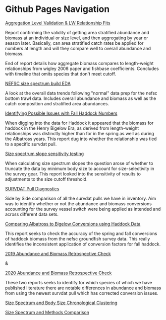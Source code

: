 # Github Pages Navigation


[Aggregation Level Validation & LW Relationship Fits](https://adamkemberling.github.io/nefsc_trawl/R/qaqc_reports/survdat_stratification_validation.html)

Report confirming the validity of getting area stratified abundance and biomass at an individual or size level, and then aggregating by year or season later. Basically, can area stratified catch rates be applied for numbers at length and will they compare well to overall abundance and biomass.

End of report details how aggregate biomass compares to length-weight relationships from wigley 2006 paper and fishbase coefficients. Concludes with timeline that omits species that don't meet cutoff.

[NEFSC size spectrum build EDA](https://adamkemberling.github.io/nefsc_trawl/R/qaqc_reports/nefsc_eda.html)
 
A look at the overall data trends following "normal" data prep for the nefsc bottom trawl data. Includes overall abundance and biomass as well as the catch composition and stratified area abundances.
 

[Identifying Possible Issues with Fall Haddock Numbers](https://adamkemberling.github.io/nefsc_trawl/R/qaqc_reports/Haddock_check.html)

When digging into the data for Haddock it appeared that the biomass for haddock in the Henry Bigelow Era, as derived from length-weight relationships was distinctly higher than for in the spring as well as during the Albatross years. This report dug into whether the relationship was tied to a specific survdat pull.


[Size spectrum slope sensitivity testing](https://adamkemberling.github.io/nefsc_trawl/R/qaqc_reports/ss_sensitivity.html)

When calculating size spectrum slopes the question arose of whether to truncate the data by minimum body size to account for size-selectivity in the survey gear. This report looked into the sensitivity of results to adjustments to the size cutoff threshold.

[SURVDAT Pull Diagnostics](https://adamkemberling.github.io/nefsc_trawl/R/qaqc_reports/survdat_pull_check.html)
 
Side by Side comparison of all the survdat pulls we have in inventory. Aim was to identify whether or not the abundance and biomass conversions accounting for the survey vessel switch were being applied as intended and across different data sets.
 
 
[Comparing Albatross to Bigelow Conversions using Haddock Data](https://adamkemberling.github.io/nefsc_trawl/R/qaqc_reports/albatross_bigelow_conversions.html)
 
This report seeks to check the accuracy of the spring and fall conversions of haddock biomass from the nefsc groundfish survey data. This really identifies the inconsistent application of conversion factors for fall haddock.
 
[2019 Abundance and Biomass Retrospective Check](https://adamkemberling.github.io/nefsc_trawl/R/qaqc_reports/abundance_biomass_check_2019.html)

&

[2020 Abundance and Biomass Retrospective Check](https://adamkemberling.github.io/nefsc_trawl/R/qaqc_reports/abundance_biomass_check_2020.html) 
 
 These two reports seeks to identify for which species of which we have published literature there are notable differences in abundance and biomass from using the newest survdat pull which has corrected conversion issues.
 
 
[Size Spectrum and Body Size Chronological Clustering](https://adamkemberling.github.io/nefsc_trawl/R/nmfs_size_spectra/Chronological-Clustering.html)


[Size Spectrum and Methods Comparison](https://adamkemberling.github.io/nefsc_trawl/R/qaqc_reports/sizespectra_methods_comparison.html)
